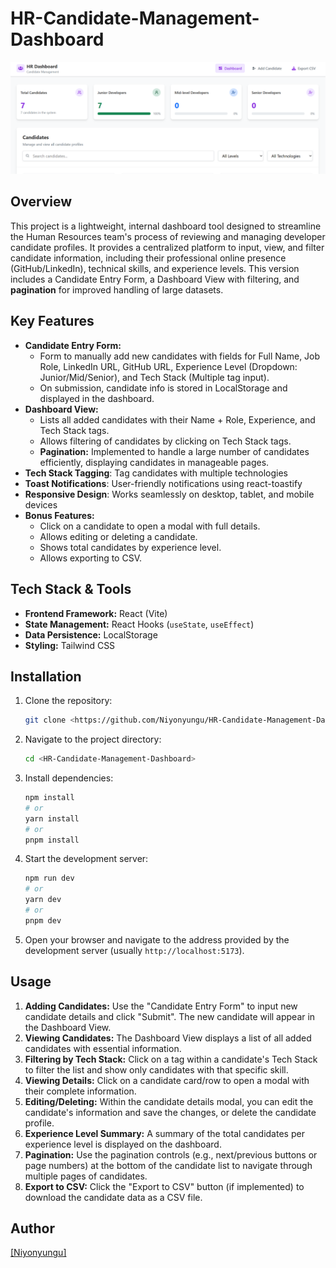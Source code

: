 # HR-Candidate-Management-Dashboard


![HR Dashboard Screenshot](./src/assets/dashboard.png)

## Overview

This project is a lightweight, internal dashboard tool designed to streamline the Human Resources team's process of reviewing and managing developer candidate profiles. It provides a centralized platform to input, view, and filter candidate information, including their professional online presence (GitHub/LinkedIn), technical skills, and experience levels. This version includes a Candidate Entry Form, a Dashboard View with filtering, and **pagination** for improved handling of large datasets.

## Key Features

* **Candidate Entry Form:**
    * Form to manually add new candidates with fields for Full Name, Job Role, LinkedIn URL, GitHub URL, Experience Level (Dropdown: Junior/Mid/Senior), and Tech Stack (Multiple tag input).
    * On submission, candidate info is stored in LocalStorage and displayed in the dashboard.
* **Dashboard View:**
    * Lists all added candidates with their Name + Role, Experience, and Tech Stack tags.
    * Allows filtering of candidates by clicking on Tech Stack tags.
    * **Pagination:** Implemented to handle a large number of candidates efficiently, displaying candidates in manageable pages.
* **Tech Stack Tagging**: Tag candidates with multiple technologies
* **Toast Notifications**: User-friendly notifications using react-toastify
* **Responsive Design**: Works seamlessly on desktop, tablet, and mobile devices
* **Bonus Features:**
    * Click on a candidate to open a modal with full details.
    * Allows editing or deleting a candidate.
    * Shows total candidates by experience level.
    * Allows exporting to CSV.

## Tech Stack & Tools

* **Frontend Framework:** React (Vite)
* **State Management:** React Hooks (`useState`, `useEffect`)
* **Data Persistence:** LocalStorage
* **Styling:** Tailwind CSS

## Installation

1.  Clone the repository:
    ```bash
    git clone <https://github.com/Niyonyungu/HR-Candidate-Management-Dashboard>
    ```
2.  Navigate to the project directory:
    ```bash
    cd <HR-Candidate-Management-Dashboard>
    ```
3.  Install dependencies:
    ```bash
    npm install
    # or
    yarn install
    # or
    pnpm install
    ```
4.  Start the development server:
    ```bash
    npm run dev
    # or
    yarn dev
    # or
    pnpm dev
    ```
5.  Open your browser and navigate to the address provided by the development server (usually `http://localhost:5173`).

## Usage

1.  **Adding Candidates:** Use the "Candidate Entry Form" to input new candidate details and click "Submit". The new candidate will appear in the Dashboard View.
2.  **Viewing Candidates:** The Dashboard View displays a list of all added candidates with essential information.
3.  **Filtering by Tech Stack:** Click on a tag within a candidate's Tech Stack to filter the list and show only candidates with that specific skill.
4.  **Viewing Details:** Click on a candidate card/row to open a modal with their complete information.
5.  **Editing/Deleting:** Within the candidate details modal, you can edit the candidate's information and save the changes, or delete the candidate profile.
6.  **Experience Level Summary:** A summary of the total candidates per experience level is displayed on the dashboard.
7.  **Pagination:** Use the pagination controls (e.g., next/previous buttons or page numbers) at the bottom of the candidate list to navigate through multiple pages of candidates.
8.  **Export to CSV:** Click the "Export to CSV" button (if implemented) to download the candidate data as a CSV file.





## Author

[[Niyonyungu]](https://github.com/Niyonyungu)